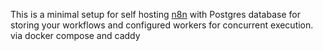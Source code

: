 This is a minimal setup for self hosting [n8n](https://n8n.io) with Postgres database for storing your workflows and configured workers for concurrent execution.
via docker compose and caddy
